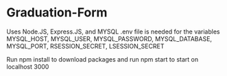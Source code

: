 # Graduation-Form
Uses Node.JS, Express.JS, and MYSQL
.env file is needed for the variables MYSQL_HOST, MYSQL_USER, MYSQL_PASSWORD, MYSQL_DATABASE, MYSQL_PORT, RSESSION_SECRET, LSESSION_SECRET

Run npm install to download packages and run npm start to start on localhost 3000
